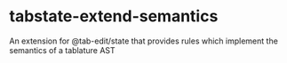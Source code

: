 # tabstate-extend-semantics
An extension for @tab-edit/state that provides rules which implement the semantics of a tablature AST
